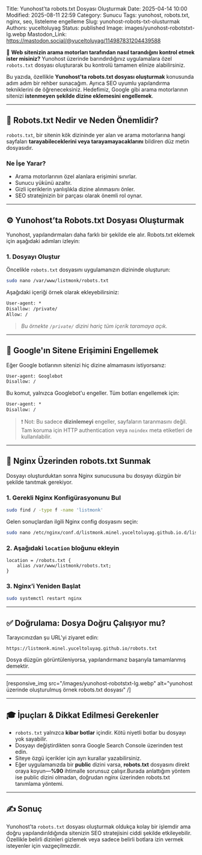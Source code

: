 Title: Yunohost'ta robots.txt Dosyası Oluşturmak
Date: 2025-04-14 10:00
Modified: 2025-08-11 22:59
Category: Sunucu
Tags: yunohost, robots.txt, nginx, seo, listeleme engelleme
Slug: yunohost-robots-txt-olusturmak
Authors: yuceltoluyag
Status: published
Image: images/yunohost-robotstxt-lg.webp
Mastodon_Link: https://mastodon.social/@yuceltoluyag/114987831204439588



🚀 **Web sitenizin arama motorları tarafından nasıl tarandığını kontrol etmek ister misiniz?** Yunohost üzerinde barındırdığınız uygulamalara özel `robots.txt` dosyası oluşturarak bu kontrolü tamamen elinize alabilirsiniz.

Bu yazıda, özellikle **Yunohost'ta robots.txt dosyası oluşturmak** konusunda adım adım bir rehber sunacağım. Ayrıca SEO uyumlu yapılandırma tekniklerini de öğreneceksiniz. Hedefimiz, Google gibi arama motorlarının sitenizi **istenmeyen şekilde dizine eklemesini engellemek**.

---

## 🤖 Robots.txt Nedir ve Neden Önemlidir?

`robots.txt`, bir sitenin kök dizininde yer alan ve arama motorlarına hangi sayfaları **tarayabileceklerini veya tarayamayacaklarını** bildiren düz metin dosyasıdır.

### Ne İşe Yarar?

- Arama motorlarının özel alanlara erişimini sınırlar.
- Sunucu yükünü azaltır.
- Gizli içeriklerin yanlışlıkla dizine alınmasını önler.
- SEO stratejinizin bir parçası olarak önemli rol oynar.

---

## ⚙️ Yunohost’ta Robots.txt Dosyası Oluşturmak

Yunohost, yapılandırmaları daha farklı bir şekilde ele alır. Robots.txt eklemek için aşağıdaki adımları izleyin:

### 1. Dosyayı Oluştur

Öncelikle `robots.txt` dosyasını uygulamanızın dizininde oluşturun:

```bash
sudo nano /var/www/listmonk/robots.txt
```

Aşağıdaki içeriği örnek olarak ekleyebilirsiniz:

```txt
User-agent: *
Disallow: /private/
Allow: /
```

> *Bu örnekte `/private/` dizini hariç tüm içerik taramaya açık.*

---

## 🔐 Google'ın Sitene Erişimini Engellemek

Eğer Google botlarının sitenizi hiç dizine almamasını istiyorsanız:

```txt
User-agent: Googlebot
Disallow: /
```

Bu komut, yalnızca Googlebot'u engeller. Tüm botları engellemek için:

```txt
User-agent: *
Disallow: /
```

> ❗ Not: Bu sadece **dizinlemeyi** engeller, sayfaların taranmasını değil. Tam koruma için HTTP authentication veya `noindex` meta etiketleri de kullanılabilir.

---

## 🔧 Nginx Üzerinden robots.txt Sunmak

Dosyayı oluşturduktan sonra Nginx sunucusuna bu dosyayı düzgün bir şekilde tanıtmak gerekiyor.

### 1. Gerekli Nginx Konfigürasyonunu Bul

```bash
sudo find / -type f -name 'listmonk'
```

Gelen sonuçlardan ilgili Nginx config dosyasını seçin:

```bash
sudo nano /etc/nginx/conf.d/listmonk.minel.yuceltoluyag.github.io.d/listmonk.conf
```

### 2. Aşağıdaki `location` bloğunu ekleyin

```nginx
location = /robots.txt {
    alias /var/www/listmonk/robots.txt;
}
```

### 3. Nginx’i Yeniden Başlat

```bash
sudo systemctl restart nginx
```

---

## ✅ Doğrulama: Dosya Doğru Çalışıyor mu?

Tarayıcınızdan şu URL'yi ziyaret edin:

```
https://listmonk.minel.yuceltoluyag.github.io/robots.txt
```

Dosya düzgün görüntüleniyorsa, yapılandırmanız başarıyla tamamlanmış demektir.

---


[responsive_img src="/images/yunohost-robotstxt-lg.webp" alt="yunohost üzerinde oluşturulmuş örnek robots.txt dosyası" /]

---

## 🎓 İpuçları & Dikkat Edilmesi Gerekenler

- `robots.txt` yalnızca **kibar botlar** içindir. Kötü niyetli botlar bu dosyayı yok sayabilir.
- Dosyayı değiştirdikten sonra Google Search Console üzerinden test edin.
- Siteye özgü içerikler için ayrı kurallar yazabilirsiniz.
- Eğer uygulamanızda bir **public** dizini varsa, **robots.txt** dosyasını direkt oraya koyun—**%90** ihtimalle sorunsuz çalışır.Burada anlattığım yöntem ise public dizini olmadan, doğrudan nginx üzerinden robots.txt tanımlama yöntemi.

---

## ✍️ Sonuç

Yunohost'ta `robots.txt` dosyası oluşturmak oldukça kolay bir işlemdir ama doğru yapılandırıldığında sitenizin SEO stratejisini ciddi şekilde etkileyebilir. Özellikle belirli dizinleri gizlemek veya sadece belirli botlara izin vermek isteyenler için vazgeçilmezdir.